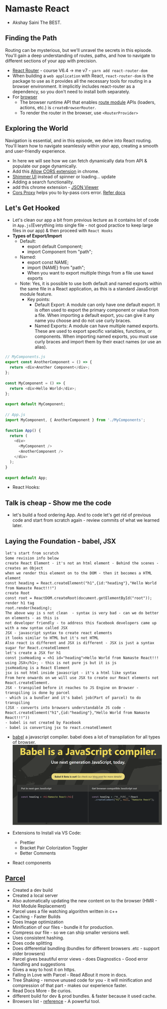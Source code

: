 # Namaste React

- Akshay Saini The BEST.

## Finding the Path

Routing can be mysterious, but we'll unravel the secrets in this episode. You'll gain a deep understanding of routes, paths, and how to navigate to different sections of your app with precision.

- [React Router](https://reactrouter.com/) - course V6.4 -> me v7 - `yarn add react-router-dom`
- When building a `web application` with React, `react-router-dom` is the package to use as it provides all the necessary tools for routing in a browser environment. It implicitly includes react-router as a dependency, so you don't need to install both separately.
- For [browser](https://reactrouter.com/start/data/custom)
  - The browser runtime API that enables [route module](https://reactrouter.com/start/data/custom#client-rendering) APIs (loaders, actions, etc.) is `createBrowserRouter`.
  - To render the router in the browser, use `<RouterProvider>`

## Exploring the World

Navigation is essential, and in this episode, we delve into React routing. You'll learn how to navigate seamlessly within your app, creating a smooth and user-friendly experience.

- In here we will see how we can fetch dynamically data from API & populate our page dynamically.
- Add this [Allow CORS extension](https://chromewebstore.google.com/detail/lhobafahddgcelffkeicbaginigeejlf?utm_source=item-share-cb) in chrome.
- [Shimmer UI](https://medium.com/lattice-what-is/shimmer-ui-a-better-way-to-show-loading-states-aa1f4e563d17) instead of spinner or loading... update
- Adding a search functionality.
- add this chrome extension - [JSON Viewer](https://chromewebstore.google.com/detail/aimiinbnnkboelefkjlenlgimcabobli?utm_source=item-share-cb)
- [Cors Proxy](https://corsproxy.io/) helps you to by-pass cors error. [Refer docs](https://corsproxy.io/docs/getting-started)

## Let's Get Hooked

- Let's clean our app a bit from previous lecture as it contains lot of code in `App.js`(Everything into single file - not good practice to keep large files in our app) & then proceed with `React Hooks`
- **Types of Export/Import**
  - Default:
    - export default Component;
    - import Component from "path";
  - Named:
    - export const NAME;
    - import {NAME} from "path";
    - When you want to export multiple things from a file use `Named` exports
  - Note: Yes, it is possible to use both default and named exports within the same file in a React application, as this is a standard JavaScript module feature.
    - Key points:
      - Default Export: A module can only have one default export. It is often used to export the primary component or value from a file. When importing a default export, you can give it any name you choose and do not use curly braces.
      - Named Exports: A module can have multiple named exports. These are used to export specific variables, functions, or components. When importing named exports, you must use curly braces and import them by their exact names (or use an alias).

```js
// MyComponents.js
export const AnotherComponent = () => {
  return <div>Another Component</div>;
};

const MyComponent = () => {
  return <div>Hello World</div>;
};

export default MyComponent;

// App.js
import MyComponent, { AnotherComponent } from './MyComponents';

function App() {
  return (
    <div>
      <MyComponent />
      <AnotherComponent />
    </div>
  );
}

export default App;

```

- React Hooks:

## Talk is cheap - Show me the code

- let's build a food ordering App. And to code let's get rid of previous code and start from scratch again - review commits of what we learned later.

## Laying the Foundation - babel, JSX

```text
let's start from scratch
Some revision info below
create React Element - it's not an html element - Behind the scenes - creates an Object
when we render this element on to the DOM - then it becomes a HTML element
const heading = React.createElement("h1",{id:"heading"},"Hello World from Namaste React!!!")
create Root
const root = ReactDOM.createRoot(document.getElementById("root"));
render h1 tag
root.render(heading);
The above way is s not clean  - syntax is very bad - can we do better on elements - as this is
not developer friendly - to address this facebook developers came up with a new syntax called JSX
JSX - javascript syntax to create react elements
it looks similar to HTML but it's not HTML
Also react is different and JSX is different - JSX is just a syntax sugar for React.createElement
let's create a JSX for h1
const jsxHeading = <h1 id="heading">Hello World from Namaste React!!! using JSX</h1>; - this is not pure js but it is js
jsxHeading is a React Element
jsx is not html inside javascript - it's a html like syntax
From here onwards on we will use JSX to create our React elements not React.createElement.
JSX - transpiled before it reaches to JS Engine on Browser - transpiling is done by parcel
- which is a bundler and it's babel job(Part of parcel) to do transpiling
(JSX - converts into browsers understandable JS code - React.createElement("h1",{id:"heading"},"Hello World from Namaste React!!!"))
- babel is not created by Facebook
- babel is converting jsx to react.createElement
```

- [babel](https://babeljs.io/) a javascript compiler. babel does a lot of transpilation for all types of browser.
  ![alt text](Images/image.png)

- Extensions to Install via VS Code:

  - Prettier
  - Bracket Pair Colorization Toggler
  - Better Comments

- React components

## [Parcel](https://parceljs.org/)

- Created a dev build
- Created a local server
- Also automatically updating the new content on to the browser (HMR - Hot Module Replacement)
- Parcel uses a file watching algorithm written in c++
- Caching - Faster Builds
- Does Image optimization
- Minification of our files - bundle it for production.
- Compress our file - so we can ship smaller versions well.
- Uses consistent hashing.
- Does code splitting
- Does differential bundling (bundles for different browsers .etc - support older browsers)
- Parcel gives beautiful error views - does Diagnostics - Good error handling and suggestions
- Gives a way to host it on https.
- Falling in Love with Parcel - Read ABout it more in docs.
- Tree Shaking - remove unused code for you - it will minification and compression of that part - makes our experience faster.
- Read Docs More - Be curios.
- different build for dev & prod bundles. & faster because it used cache.
- Browsers list - [reference](https://browserslist.dev/?q=bGFzdCAyIHZlcnNpb25z) - A powerful tool.
